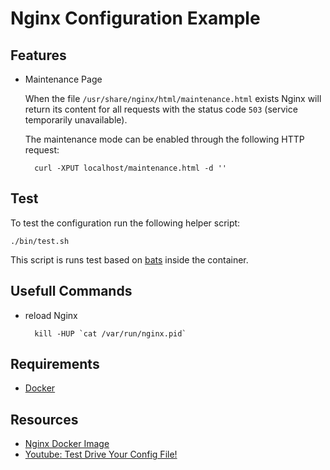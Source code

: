 # Nginx Configuration Example

## Features

- Maintenance Page

  When the file `/usr/share/nginx/html/maintenance.html` exists Nginx will return its content for all requests with the status code `503` (service temporarily unavailable).

  The maintenance mode can be enabled through the following HTTP request:

        curl -XPUT localhost/maintenance.html -d ''

## Test

To test the configuration run the following helper script:

    ./bin/test.sh

This script is runs test based on [bats](https://github.com/sstephenson/bats) inside the container.

## Usefull Commands

- reload Nginx
    
        kill -HUP `cat /var/run/nginx.pid`

## Requirements

- [Docker](https://www.docker.com/)

## Resources

- [Nginx Docker Image](https://github.com/aptible/docker-nginx)
- [Youtube: Test Drive Your Config File!](https://www.youtube.com/watch?v=XGIY9ezIzyE)
